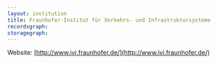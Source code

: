 ```yaml
---
layout: institution
title: Fraunhofer-Institut für Verkehrs- und Infrastruktursysteme
recordsgraph: 
storagegraph: 
---
```


Website: [http://www.ivi.fraunhofer.de/](http://www.ivi.fraunhofer.de/)
